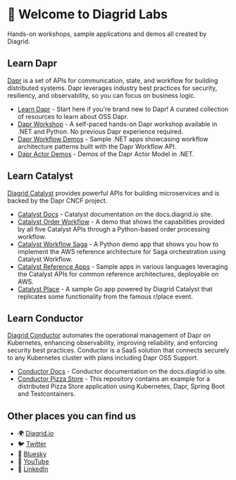 # 👋 Welcome to Diagrid Labs

Hands-on workshops, sample applications and demos all created by Diagrid.

## Learn Dapr

[Dapr](https://dapr.io/) is a set of APIs for communication, state, and workflow for building distributed systems. Dapr leverages industry best practices for security, resiliency, and observability, so you can focus on business logic.

- [Learn Dapr](https://github.com/diagrid-labs/learn-dapr) - Start here if you're brand new to Dapr! A curated collection of resources to learn about OSS Dapr.
- [Dapr Workshop](https://github.com/diagrid-labs/dapr-workshop) - A self-paced hands-on Dapr workshop available in .NET and Python. No previous Dapr experience required.
- [Dapr Workflow Demos](https://github.com/diagrid-labs/dapr-workflow-demos) - Sample .NET apps showcasing workflow architecture patterns built with the Dapr Workflow API.
- [Dapr Actor Demos](https://github.com/diagrid-labs/dapr-actor-demos) - Demos of the Dapr Actor Model in .NET.

## Learn Catalyst

[Diagrid Catalyst](https://www.diagrid.io/catalyst) provides powerful APIs for building microservices and is backed by the Dapr CNCF project.

- [Catalyst Docs](https://docs.diagrid.io/catalyst/) - Catalyst documentation on the docs.diagrid.io site.
- [Catalyst Order Workflow](https://github.com/diagrid-labs/catalyst-order-workflow) - A demo that shows the capabilities provided by all five Catalyst APIs through a Python-based order processing workflow.
- [Catalyst Workflow Saga](https://github.com/diagrid-labs/catalyst-workflow-saga) - A Python demo app that shows you how to implement the AWS reference architecture for Saga orchestration using Catalyst Workflow.
- [Catalyst Reference Apps](https://github.com/diagrid-labs/catalyst-reference-apps) - Sample apps in various languages leveraging the Catalyst APIs for common reference architectures, deployable on AWS.
- [Catalyst Place](https://github.com/diagrid-labs/catalyst-place) - A sample Go app powered by Diagrid Catalyst that replicates some functionality from the famous r/place event.

## Learn Conductor

[Diagrid Conductor](https://www.diagrid.io/conductor) automates the operational management of Dapr on Kubernetes, enhancing observability, improving reliability, and enforcing security best practices. Conductor is a SaaS solution that connects securely to any Kubernetes cluster with plans including Dapr OSS Support. 

- [Conductor Docs](https://docs.diagrid.io/conductor/) - Conductor documentation on the docs.diagrid.io site.
- [Conductor Pizza Store](https://github.com/diagrid-labs/conductor-pizza-store) - This repository contains an example for a distributed Pizza Store application using Kubernetes, Dapr, Spring Boot and Testcontainers.

## Other places you can find us

- 🌍 [Diagrid.io](https://www.diagrid.io/)
- 🐦 [Twitter](https://twitter.com/diagridio)
- 🦋 [Bluesky](https://bsky.app/profile/diagrid.bsky.social)
- 🎥 [YouTube](https://www.youtube.com/@diagridio)
- 💼 [LinkedIn](https://www.linkedin.com/company/diagrid-inc)
